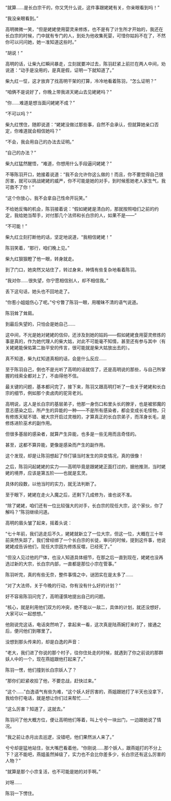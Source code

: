 “就算……是长白宗干的，你又凭什么说，这件事跟姥姥有关，你亲眼看到吗！”

“我没亲眼看到。”

高明微微一笑，“但是姥姥使用婴灵来修炼，也不是有了计生所才开始的，我还在长白宗的时候，门中就有专门的人，到处为他收集死婴，可惜你姑妈不在了，不然你可以问问她，她一准知道这些时。”

“胡说！”

高明的话，让柴九红瞬间暴走，立刻就要冲过去，陈羽赶紧上前拦在两人中间，劝说道：“动手是没用的，是真是假，证明一下就知道了。”

柴九红一怔，这才放弃了找高明干架的打算，冷冷地看着陈羽，“怎么证明？”

“咱俩不是说好了，你晚上带我进天姥山去见姥姥吗？”

“你……难道是想当面问姥姥不成？”

“不可以吗？”

柴九红愣住，随即说道：“姥姥没做过那些事，自然不会承认，但就算她亲口否定，你难道就会相信她吗？”

“不会，我会用自己的办法去证明。”

“自己的办法？”

柴九红猛然醒悟，“难道，你想用什么手段逼问姥姥？”

不等陈羽开口，她接着说道：“我不会允许你这么做的！而且，你不要觉得自己很厉害，就可以挑战姥姥的威严，你不可能是她的对手，到时候惹她老人家生气，我可救不了你！”

“这个你放心，我不会拿自己性命开玩笑。”

不给她反悔的机会，陈羽接着说：“假如姥姥是清白的，那就按照咱们之前的约定，我给她当帮手，对付那几个法师和长白宗的人，如果不是——”

“不可能！”

柴九红立刻打断他的话，坚定地说道，“我相信姥姥！”

陈羽笑着，“那行，咱们晚上见。”

柴九红狠狠瞪了他一眼，转身就走。

到了门口，她突然又站住了，转过身来，神情有些复杂地看着陈羽。

“我对你……很失望，你宁愿相信别人，却不相信我。”

丢下这句话，她头也不回地走了。

“你惹小姐姐伤心了呢。”兮兮瞥了陈羽一眼，用暧昧不清的语气说道。

陈羽耸了耸肩。

到最后失望的，只怕会是她自己……

这中间，不光是她对姥姥的信仰，还涉及到她的姑妈——假如姥姥食用婴灵修炼的事是真的，作为她代理人的柴大姑，对此不可能毫不知情，甚至还有参与其中（有关姥姥能保佑第二胎平安的传言，很可能就是柴大姑放出去的）。

真不知道，柴九红知道真相的话，会是什么反应……

至于陈羽自己，倒也不是光听了高明的话就信了，还是高明说的那些，与自己所掌握的线索全都对上了，不由得他不信。

最关键的问题，基本都问完了，接下来，陈羽又跟高明打听了一些关于姥姥和长白宗的细节，例如那个卖卤肉的驼背老刘。

高明说，这人是长白宗的基层弟子，他那一身伤口和里头长的獠牙，也是被邪魔的意志感染之后，所产生的异能的一种——不是所有感染者，都会变成长毛怪物，只有修炼天赋不错、被大宗开启过灵根的，才算真正的长白宗弟子，而浑身长毛，是修炼进阶巫术的副作用。

但很多基层的感染者，就算产生异能，也多是一些无用而且奇怪的。

甚至，这都不算异能，更像是感染而产生的副作用。

这个发现，却是让陈羽想起了伶仃镇当时发生的异变情况，真的很像！

之后，陈羽问起姥姥的实力——高明毕竟是跟姥姥正面打过的，据他推测，当时姥姥的境界，应该是第五阶——也就是玄灵。

具体的段数，以他当时的实力，就无法判断了。

至于眼下，姥姥在走火入魔之后，还剩下几成修为，谁也说不准。

“除了姥姥，咱们还有一位比较强大的对手，长白宗的现任大宗，这个家伙，你了解吗？”陈羽继续问道。

高明的眉头皱了起来，摇着头说：

“七十年前，我们逃走后不久，姥姥就新立了一位大宗，但这一位，大概在三十年前突然失踪了，我们曾经绑了一个长白宗的长徒，审问的时候，提到这件事，他说姥姥成告诉他们，现任大宗因为修炼反噬，已经死了。”

“但没人见过他的尸体，也没人知道具体细节，在那之后一直到现在，姥姥也没再选过新的大宗，长白宗内部，一直都是那位小宗在管事。”

陈羽听完，真的有些无奈，整件事情之中，谜团实在是太多了……

“对了大法师，关于今晚的行动，你有没有什么好的计划？”

好不容易陈羽问完了，高明谨慎地提出自己的问题。

“核心，就是利用他们双方的冲突，绝不能以一敌二，具体的计划，就还没想好，大家可以一起想想。”

他刚说完这话，电话突然响了，拿起来一看，这次真是陆燕婉打来的了，接通之后，便问他们到哪里了。

没想到那头传来的，却是白逸的声音：

“老大，我们进了你说的那个村子，往你住处走的时候，就遇到了你之前说的那群妖人中的一个，现在燕姐跟他打起来了。”

陈羽一愣，他们撞到长白宗妖人了？

“那你们赶紧收拾了他，不要恋战，赶快过来。”

“这个……”白逸语气有些为难，“这个妖人好厉害的，燕姐跟她打了半天也没拿下，我给你打电话，就是想让你们过来帮忙……”

“这么厉害？知道了，这就去。”

陈羽问了他大概方位，便让高明他们等着，叫上兮兮一块出门，一边跟她说了情况。

“我之前让赤月出去巡逻，没错吧，他们果然派人来了。”

兮兮却是猛地站住，张大嘴巴看着他，“你刚说……那个妖人，跟燕姐打的不分上下？这不能吧，燕姐虽然掉级了，实力也不会比你差多少，长白宗还有这么厉害的人物？”

“就算是那个小宗复活，也不可能是她的对手啊。”

对呀……

陈羽一下愣住。
